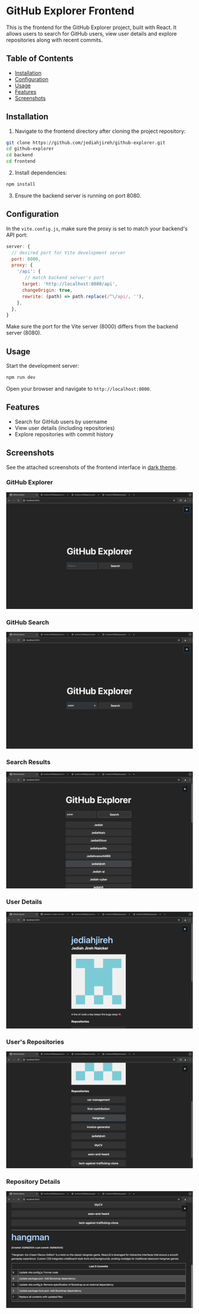 # GitHub Explorer Frontend

This is the frontend for the GitHub Explorer project, built with React. It allows users to search for GitHub users, view user details and explore repositories along with recent commits.

## Table of Contents

- [Installation](#installation)
- [Configuration](#configuration)
- [Usage](#usage)
- [Features](#features)
- [Screenshots](#screenshots)

## Installation

1. Navigate to the frontend directory after cloning the project repository:

```sh
git clone https://github.com/jediahjireh/github-explorer.git
cd github-explorer
cd backend
cd frontend
```

2. Install dependencies:

```sh
npm install
```

3. Ensure the backend server is running on port 8080.

## Configuration

In the `vite.config.js`, make sure the proxy is set to match your backend's API port:

```javascript
server: {
  // desired port for Vite development server
  port: 8000,
  proxy: {
    '/api': {
       // match backend server's port
      target: 'http://localhost:8080/api',
      changeOrigin: true,
      rewrite: (path) => path.replace(/^\/api/, ''),
    },
  },
}
```

Make sure the port for the Vite server (8000) differs from the backend server (8080).

## Usage

Start the development server:

```sh
npm run dev
```

Open your browser and navigate to `http://localhost:8000`.

## Features

- Search for GitHub users by username
- View user details (including repositories)
- Explore repositories with commit history

## Screenshots

See the attached screenshots of the frontend interface in [dark theme](docs/screenshots/dark-mode).

### GitHub Explorer

![GitHub Explorer](docs/screenshots/dark-mode/github-explorer.png)

### GitHub Search

![GitHub Search](docs/screenshots/dark-mode/github-search.png)

### Search Results

![Search Results](docs/screenshots/dark-mode/search-results.png)

### User Details

![User Details](docs/screenshots/dark-mode/user-details.png)

### User's Repositories

![User's Repositories](docs/screenshots/dark-mode/user-repos.png)

### Repository Details

![Repository Details](docs/screenshots/dark-mode/repo-details.png)
